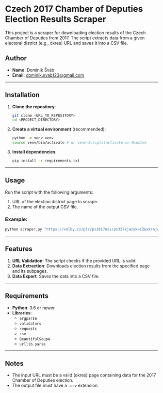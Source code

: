 
# Czech 2017 Chamber of Deputies Election Results Scraper

This project is a scraper for downloading election results of the Czech Chamber of Deputies from 2017. The script extracts data from a given electoral district (e.g., okres) URL and saves it into a CSV file.

## Author
- **Name**: Dominik Šváb
- **Email**: dominik.svab123@gmail.com

---

## Installation

1. **Clone the repository**:
   ```bash
   git clone <URL_TO_REPOSITORY>
   cd <PROJECT_DIRECTORY>
   ```

2. **Create a virtual environment** (recommended):
   ```bash
   python -m venv venv
   source venv/bin/activate # or venv\Scripts\activate on Windows
   ```

3. **Install dependencies**:
   ```bash
   pip install -r requirements.txt
   ```

---

## Usage

Run the script with the following arguments:
1. URL of the election district page to scrape.
2. The name of the output CSV file.

### Example:
```bash
python scraper.py "https://volby.cz/pls/ps2017nss/ps32?xjazyk=CZ&xkraj=1&xnumnuts=2111" "results.csv"
```

---

## Features

1. **URL Validation**: The script checks if the provided URL is valid.
2. **Data Extraction**: Downloads election results from the specified page and its subpages.
3. **Data Export**: Saves the data into a CSV file.

---

## Requirements

- **Python**: 3.6 or newer
- **Libraries**:
  - `argparse`
  - `validators`
  - `requests`
  - `csv`
  - `BeautifulSoup4`
  - `urllib.parse`

---

## Notes
- The input URL must be a valid (okres) page containing data for the 2017 Chamber of Deputies election.
- The output file must have a `.csv` extension.
